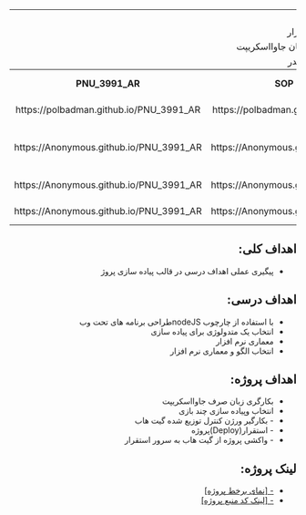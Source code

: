 <table style="width:100%">

<tr>
<td colspan="7" align="center">اعضای گروه1</td>
</tr>

  
<tr>
<td colspan="7"  align="center">نام درس :معماری نرم افزار</td>
</tr>

<tr>
<td colspan="7"  align="center">موضوع پروژه:یک برنامه تحت وب به زبان جاوااسکریپت</td>
</tr>

<tr>
<td colspan="7"   align="center">سرگروه تیم:پولاددباغ مقتدر</td>
</tr>

<tr>
 <th  align="center">PNU_3991_AR</th>
 <th  align="center">SOP</th>
 <th  align="center">رزومه</th>
 <th  align="center">نام/نام خانوادگی</th>
 <th  align="center">شماره دانشجویی</th>
 <th  align="center">ردیف</th>
 </tr>
 
 <tr>
 <td  align="center">https://polbadman.github.io/PNU_3991_AR</td> 
 <td  align="center">https://polbadman.github.io/SOP/</td>
 <td  align="center">https://polbadman.github.io/Resume/</td>
 <td  align="center">پولاددباغ مقتدر</td>
 <td  align="center">980218747</td>
 <td align="center">1</td>
 </tr>
 
 <tr>
 <td  align="center">https://Anonymous.github.io/PNU_3991_AR</td> 
 <td  align="center">https://Anonymous.github.io/SOP/</td>
 <td  align="center">https://Anonymous.github.io/Resume/</td>
 <td  align="center">شاهين جلالي قره موسي</td>
 <td  align="center">980005813</td>
 <td align="center">1</td>
 </tr>
 
 <tr>
 <td  align="center">https://Anonymous.github.io/PNU_3991_AR</td> 
 <td  align="center">https://Anonymous.github.io/SOP/</td>
 <td  align="center">https://Anonymous.github.io/Resume/</td>
 <td  align="center">منتظر عضو</td>
 <td  align="center">000000000</td>
 <td align="center">1</td>
 </tr>
 
 <tr>
 <td  align="center">https://Anonymous.github.io/PNU_3991_AR</td> 
 <td  align="center">https://Anonymous.github.io/SOP/</td>
 <td  align="center">https://Anonymous.github.io/Resume/</td>
 <td  align="center">منتظر عضو</td>
 <td  align="center">000000000</td>
 <td  align="center">1</td>
 </tr>
 

 
</table>

<div dir=rtl>
<h2>اهداف کلی:</h2>
<ul>
  <li>پیگیری عملی اهداف درسی در قالب پیاده سازی پروژ </li>
</ul>
<h2>اهداف درسی:</h2>
<ul>
  <li> با استفاده از چارچوب nodeJSطراحی برنامه های تحت وب</li>
  <li>انتخاب یک متدولوژی برای پیاده سازی</li>
  <li>معماری نرم افزار</li>
  <li>انتخاب الگو و معماری نرم افزار</li>
  <liراهبرد آزمون نرم افزار</li>
</ul>
<h2> اهداف پروژه:</h2>
<ul>
  <li>بکارگری زبان صرف جاوااسکریپت</li>
  <li>انتخاب وپیاده سازی چند بازی</li>
  <li>- بکارگیر ورژن کنترل توزیع شده گیت هاب</li>
  <li>- استقرار(Deploy)پروژه</li>
  <li>- واکشی پروژه از گیت هاب به سرور استقرار</li>
</ul>




<h2> لینک پروژه:</h2>
<ul>
  <li><a href="https://polnextjs.vercel.app//">- [نمای برخط پروژه]</a></li></li>
  <li><a href="https://github.com/polbadman/POLnextjs">- [لینک کد منبع پروژه]</li>
</ul>
</div>
